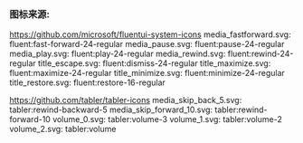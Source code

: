 ### 图标来源:
https://github.com/microsoft/fluentui-system-icons
    media_fastforward.svg: fluent:fast-forward-24-regular
    media_pause.svg: fluent:pause-24-regular
    media_play.svg: fluent:play-24-regular
    media_rewind.svg: fluent:rewind-24-regular
    title_escape.svg: fluent:dismiss-24-regular
    title_maximize.svg: fluent:maximize-24-regular
    title_minimize.svg: fluent:minimize-24-regular
    title_restore.svg: fluent:restore-16-regular

https://github.com/tabler/tabler-icons
    media_skip_back_5.svg: tabler:rewind-backward-5
    media_skip_forward_10.svg: tabler:rewind-forward-10
    volume_0.svg: tabler:volume-3
    volume_1.svg: tabler:volume-2
    volume_2.svg: tabler:volume

